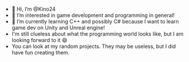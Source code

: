 - 👋 Hi, I’m @Kino24
- 👀 I’m interested in game development and programming in general!
- 🌱 I’m currently learning C++ and possibly C# because I want to learn game dev on Unity and Unreal engine!
- I'm still clueless about what the programming world looks like, but I am looking forward to it 😄
- You can look at my random projects. They may be useless, but I did have fun creating them.
<!---
Kino24/Kino24 is a ✨ special ✨ repository because its `README.md` (this file) appears on your GitHub profile.
You can click the Preview link to take a look at your changes.
--->
